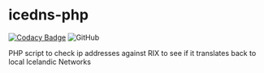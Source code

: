 # icedns-php

[![Codacy Badge](https://api.codacy.com/project/badge/Grade/3ef792a34628431a95a87cde81e64ba5)](https://www.codacy.com/manual/Eddinn/icedns-php?utm_source=github.com&amp;utm_medium=referral&amp;utm_content=eddinn/icedns-php&amp;utm_campaign=Badge_Grade) ![GitHub](https://img.shields.io/github/license/eddinn/icedns-php)

PHP script to check ip addresses against RIX to see if it translates back to local Icelandic Networks

